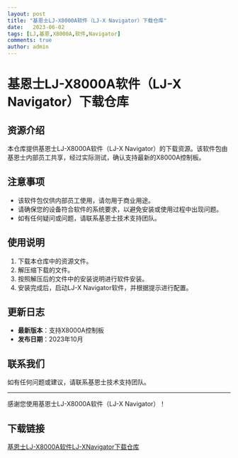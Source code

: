 ```yaml
---
layout: post
title: "基恩士LJ-X8000A软件（LJ-X Navigator）下载仓库"
date:   2023-06-02
tags: [LJ,基恩,X8000A,软件,Navigator]
comments: true
author: admin
---
```

# 基恩士LJ-X8000A软件（LJ-X Navigator）下载仓库

## 资源介绍

本仓库提供基恩士LJ-X8000A软件（LJ-X Navigator）的下载资源。该软件包由基恩士内部员工共享，经过实际测试，确认支持最新的X8000A控制板。

## 注意事项

- 该软件包仅供内部员工使用，请勿用于商业用途。
- 请确保您的设备符合软件的系统要求，以避免安装或使用过程中出现问题。
- 如有任何疑问或问题，请联系基恩士技术支持团队。

## 使用说明

1. 下载本仓库中的资源文件。
2. 解压缩下载的文件。
3. 按照解压后的文件中的安装说明进行软件安装。
4. 安装完成后，启动LJ-X Navigator软件，并根据提示进行配置。

## 更新日志

- **最新版本**：支持X8000A控制板
- **发布日期**：2023年10月

## 联系我们

如有任何问题或建议，请联系基恩士技术支持团队。

---

感谢您使用基恩士LJ-X8000A软件（LJ-X Navigator）！

## 下载链接

[基恩士LJ-X8000A软件LJ-XNavigator下载仓库](https://pan.quark.cn/s/77fccf353539)